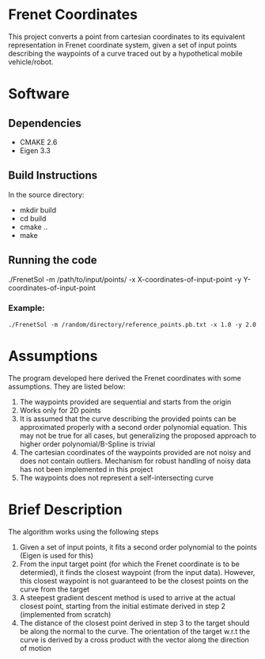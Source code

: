 # Frenet Coordinates
This project converts a point from cartesian coordinates to its equivalent representation in Frenet coordinate system, given a set of input points describing the waypoints of a curve traced out by a hypothetical mobile vehicle/robot.

# Software

## Dependencies
  * CMAKE 2.6
  * Eigen 3.3

## Build Instructions
In the source directory: 
  * mkdir build
  * cd build
  * cmake ..
  * make
  
## Running the code
./FrenetSol -m /path/to/input/points/ -x X-coordinates-of-input-point -y Y-coordinates-of-input-point

### Example:
    ./FrenetSol -m /random/directory/reference_points.pb.txt -x 1.0 -y 2.0
    
    
# Assumptions
The program developed here derived the Frenet coordinates with some assumptions. They are listed below:

1. The waypoints provided are sequential and starts from the origin
2. Works only for 2D points
3. It is assumed that the curve describing the provided points can be approximated properly with a second order polynomial equation. This may not be true for all cases, but generalizing the proposed approach to higher order polynomial/B-Spline is trivial
4. The cartesian coordinates of the waypoints provided are not noisy and does not contain outliers. Mechanism for robust handling of noisy data has not been implemented in this project
5. The waypoints does not represent a self-intersecting curve

# Brief Description
The algorithm works using the following steps
1. Given a set of input points, it fits a second order polynomial to the points (Eigen is used for this)
2. From the input target point (for which the Frenet coordinate is to be determied), it finds the closest waypoint (from the input data). However, this closest waypoint is not guaranteed to be the closest points on the curve from the target
3. A steepest gradient descent method is used to arrive at the actual closest point, starting from the initial estimate derived in step 2 (implemented from scratch)
4. The distance of the closest point derived in step 3 to the target should be along the normal to the curve. The orientation of the target w.r.t the curve is derived by a cross product with the vector along the direction of motion


